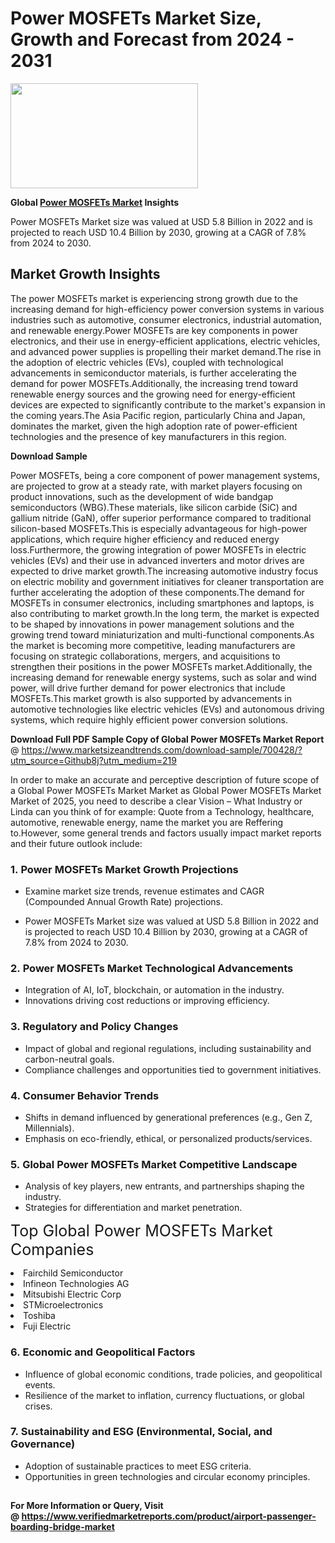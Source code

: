 <H1>Power MOSFETs Market Size, Growth and Forecast from 2024 - 2031</H1><img class="aligncenter size-medium wp-image-584254" src="https://thirdeyenews.in/wp-content/uploads/2024/09/Global-Market-Research-300x168.jpeg" alt="" width="300" height="168" /><p><strong>Global&nbsp;<a href="https://www.marketsizeandtrends.com/download-sample/700428/?utm_source=Github8j?utm_medium=219">Power MOSFETs Market</a> Insights</strong></p><p>Power MOSFETs Market size was valued at USD 5.8 Billion in 2022 and is projected to reach USD 10.4 Billion by 2030, growing at a CAGR of 7.8% from 2024 to 2030.</p><p><h2>Market Growth Insights</h2> <p>The power MOSFETs market is experiencing strong growth due to the increasing demand for high-efficiency power conversion systems in various industries such as automotive, consumer electronics, industrial automation, and renewable energy.Power MOSFETs are key components in power electronics, and their use in energy-efficient applications, electric vehicles, and advanced power supplies is propelling their market demand.The rise in the adoption of electric vehicles (EVs), coupled with technological advancements in semiconductor materials, is further accelerating the demand for power MOSFETs.Additionally, the increasing trend toward renewable energy sources and the growing need for energy-efficient devices are expected to significantly contribute to the market's expansion in the coming years.The Asia Pacific region, particularly China and Japan, dominates the market, given the high adoption rate of power-efficient technologies and the presence of key manufacturers in this region.</p> <p><strong>Download Sample</strong></p> <p>Power MOSFETs, being a core component of power management systems, are projected to grow at a steady rate, with market players focusing on product innovations, such as the development of wide bandgap semiconductors (WBG).These materials, like silicon carbide (SiC) and gallium nitride (GaN), offer superior performance compared to traditional silicon-based MOSFETs.This is especially advantageous for high-power applications, which require higher efficiency and reduced energy loss.Furthermore, the growing integration of power MOSFETs in electric vehicles (EVs) and their use in advanced inverters and motor drives are expected to drive market growth.The increasing automotive industry focus on electric mobility and government initiatives for cleaner transportation are further accelerating the adoption of these components.The demand for MOSFETs in consumer electronics, including smartphones and laptops, is also contributing to market growth.In the long term, the market is expected to be shaped by innovations in power management solutions and the growing trend toward miniaturization and multi-functional components.As the market is becoming more competitive, leading manufacturers are focusing on strategic collaborations, mergers, and acquisitions to strengthen their positions in the power MOSFETs market.Additionally, the increasing demand for renewable energy systems, such as solar and wind power, will drive further demand for power electronics that include MOSFETs.This market growth is also supported by advancements in automotive technologies like electric vehicles (EVs) and autonomous driving systems, which require highly efficient power conversion solutions.</p> <p><span class=""><strong>Download Full PDF Sample Copy of Global Power MOSFETs Market Report</strong> @ <a href="https://www.marketsizeandtrends.com/download-sample/700428/?utm_source=Github8j?utm_medium=219" target="_blank">https://www.marketsizeandtrends.com/download-sample/700428/?utm_source=Github8j?utm_medium=219</a></span></p><p>In order to make an accurate and perceptive description of future scope of a Global&nbsp;Power MOSFETs Market Market as Global&nbsp;Power MOSFETs Market Market of 2025, you need to describe a clear Vision &ndash; What Industry or Linda can you think of for example: Quote from a Technology, healthcare, automotive, renewable energy, name the market you are Reffering to.However, some general trends and factors usually impact market reports and their future outlook include:</p><h3>1.&nbsp;<strong>Power MOSFETs Market Growth Projections</strong></h3><ul><li>Examine market size trends, revenue estimates and CAGR (Compounded Annual Growth Rate) projections.</li><li><p>Power MOSFETs Market size was valued at USD 5.8 Billion in 2022 and is projected to reach USD 10.4 Billion by 2030, growing at a CAGR of 7.8% from 2024 to 2030.</p></li></ul><h3>2.&nbsp;<strong>Power MOSFETs Market Technological Advancements</strong></h3><ul><li>Integration of AI, IoT, blockchain, or automation in the industry.</li><li>Innovations driving cost reductions or improving efficiency.</li></ul><h3>3.&nbsp;<strong>Regulatory and Policy Changes</strong></h3><ul><li>Impact of global and regional regulations, including sustainability and carbon-neutral goals.</li><li>Compliance challenges and opportunities tied to government initiatives.</li></ul><h3>4.&nbsp;<strong>Consumer Behavior Trends</strong></h3><ul><li>Shifts in demand influenced by generational preferences (e.g., Gen Z, Millennials).</li><li>Emphasis on eco-friendly, ethical, or personalized products/services.</li></ul><h3>5.&nbsp;<strong>Global Power MOSFETs Market Competitive Landscape</strong></h3><ul><li>Analysis of key players, new entrants, and partnerships shaping the industry.</li><li>Strategies for differentiation and market penetration.</li></ul><p data-pm-slice="1 1 []"><span style="color: inherit; font-family: inherit; font-size: 25px;">Top Global Power MOSFETs Market Companies</span></p><div class="" data-test-id=""><p><li>Fairchild Semiconductor</li><li> Infineon Technologies AG</li><li> Mitsubishi Electric Corp</li><li> STMicroelectronics</li><li> Toshiba</li><li> Fuji Electric</li></p></div><h3>6.&nbsp;<strong>Economic and Geopolitical Factors</strong></h3><ul><li>Influence of global economic conditions, trade policies, and geopolitical events.</li><li>Resilience of the market to inflation, currency fluctuations, or global crises.</li></ul><h3>7.&nbsp;<strong>Sustainability and ESG (Environmental, Social, and Governance)</strong></h3><ul><li>Adoption of sustainable practices to meet ESG criteria.</li><li>Opportunities in green technologies and circular economy principles.</li></ul><h2><strong style="font-size: 14px;">For More Information or Query, Visit @&nbsp;</strong><a style="background-color: #ffffff; font-size: 14px;" href="https://www.marketsizeandtrends.com/report/power-mosfets-market/" target="_blank">https://www.verifiedmarketreports.com/product/airport-passenger-boarding-bridge-market</a></h2>